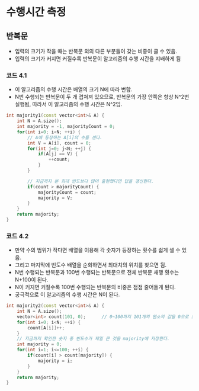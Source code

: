 # 수행시간 측정

## 반복문
* 입력의 크기가 작을 때는 반복문 외의 다른 부분들이 갖는 비중이 클 수 있음.
* 입력의 크기가 커지면 커질수록 반복문이 알고리즘의 수행 시간을 지배하게 됨

### 코드 4.1
* 이 알고리즘의 수행 시간은 배열의 크기 N에 따라 변함.
* N번 수행되는 반복문이 두 개 겹쳐져 있으므로, 반복문의 가장 안쪽은 항상 N^2번 실행됨, 따라서 이 알고리즘의 수행 시간은 N^2임.
``` c++
int majority1(const vector<int>& A) {
    int N = A.size();
    int majority = -1, majorityCount = 0;
    for(int i=0; i<N; ++i) {
        // A에 등장하는 A[i]의 수를 센다.
        int V = A[i], count = 0;
        for(int j=0; j<N; ++j) {
            if(A[j] == V) {
                ++count;
            }
        }

        // 지금까지 본 최대 빈도보다 많이 출현했다면 답을 갱신한다.
        if(count > majorityCount) {
            majorityCount = count;
            majority = V;
        }
    }
    return majority;
}
```

### 코드 4.2
* 만약 수의 범위가 작다면 배열을 이용해 각 숫자가 등장하는 횟수를 쉽게 셀 수 있음.
* 그리고 마지막에 빈도수 배열을 순회하면서 최대치의 위치를 찾으면 됨.
* N번 수행되는 반복문과 100번 수행되는 반복문으로 전체 반복문 새행 횟수는 N+100이 된다.
* N이 커지면 커질수록 100번 수행되는 반복문의 비중은 점점 줄어들게 된다.
* 궁극적으로 이 알고리즘의 수행 시간은 N이 된다.
``` c++
int majority2(const vector<int>& A) {
    int N = A.size();
    vector<int> count(101, 0);      // 0~100까지 101개의 원소의 값을 0으로 초기화 하여 생성
    for(int i=0; i<N; ++i) {
        count[A[i]]++;
    }
    // 지금까지 확인한 숫자 중 빈도수가 제일 큰 것을 majority에 저장한다.
    int majority = 0;
    for(int i=1; i<=100; ++i) {
        if(count[i] > count[majority]) {
            majority = i;
        }
    }
    return majority;
}
```
